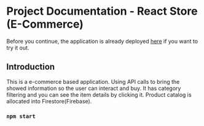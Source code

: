 # Project Documentation - React Store (E-Commerce)

Before you continue, the application is already deployed [here](https://react-store-frossler.netlify.app) if you want to try it out.

## Introduction

This is a e-commerce based application. Using API calls to bring the showed information so the user can interact and buy. It has category filtering and you can see the item details by clicking it. Product catalog is allocated into Firestore(Firebase). 

### `npm start`
